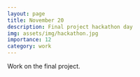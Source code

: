 ```yaml
---
layout: page
title: November 20
description: Final project hackathon day
img: assets/img/hackathon.jpg
importance: 12
category: work
---
```


Work on the final project.
